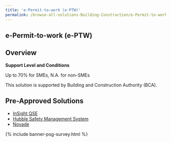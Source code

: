 ```yaml
---
title: 'e-Permit-to-work (e-PTW)'
permalink: /browse-all-solutions-Building-Construction/e-Permit-to-work--e-PTW-
---
```


## e-Permit-to-work (e-PTW)
## Overview

**Support Level and Conditions**

Up to 70% for SMEs, N.A. for non-SMEs

This solution is supported by Building and Construction Authority (BCA).

## Pre-Approved Solutions

- <a href='/productivity-solutions-grant/solutionrepo/solution274' target='_blank'>InSight QSE</a><br>
- <a href='/productivity-solutions-grant/solutionrepo/solution459' target='_blank'>Hubble Safety Management System</a><br>
- <a href='/productivity-solutions-grant/solutionrepo/solution1152' target='_blank'>Novade</a><br>

{% include banner-psg-survey.html %}
